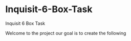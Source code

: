 # Inquisit-6-Box-Task
Inquisit 6 Box Task

Welcome to the project our goal is to create the following
